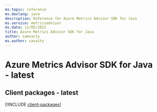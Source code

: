 ```yaml
---
ms.topic: reference
ms.devlang: java
description: Reference for Azure Metrics Advisor SDK for Java
ms.service: metricsadvisor
ms.data: 11/05/2022
title: Azure Metrics Advisor SDK for Java
author: samvaity
ms.author: savaity
---
```

# Azure Metrics Advisor SDK for Java - latest

## Client packages - latest
[!INCLUDE [client-packages](metrics-advisor-client-index.md)]